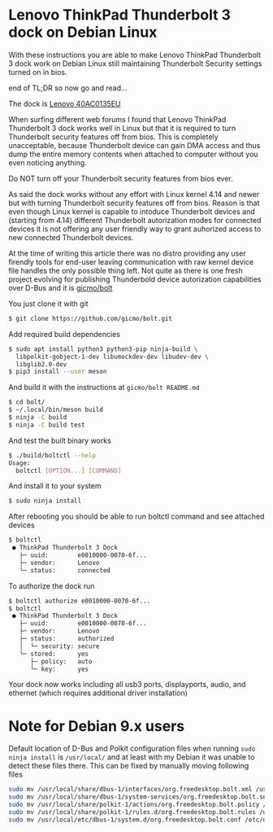 # Lenovo ThinkPad Thunderbolt 3 dock on Debian Linux

With these instructions you are able to make Lenovo ThinkPad Thunderbolt 3 dock work on Debian Linux still maintaining Thunderbolt Security settings turned on in bios.

end of TL;DR so now go and read...

The dock is [Lenovo 40AC0135EU](https://support.lenovo.com/fi/en/solutions/acc100356)

When surfing different web forums I found that Lenovo ThinkPad Thunderbolt 3 dock works well in Linux but that it is required to turn Thunderbolt security features off from bios. This is completely unacceptable, because Thunderbolt device can gain DMA access and thus dump the entire memory contents when attached to computer without you even noticing anything.

Do NOT turn off your Thunderbolt security features from bios ever.

As said the dock works without any effort with Linux kernel 4.14 and newer but with turning Thunderbolt security features off from bios. Reason is that even though Linux kernel is capable to intoduce Thunderbolt devices and (starting from 4.14) different Thunderbolt autorization modes for connected devices it is not offering any user friendly way to grant auhorized access to new connected Thunderbolt devices.

At the time of writing this article there was no distro providing any user firendly tools for end-user leaving communication with raw kernel device file handles the only possible thing left. Not quite as there is one fresh project evolving for publishing Thunderbold device autorization capabilities over D-Bus and it is [gicmo/bolt](https://github.com/gicmo/bolt)

You just clone it with git
```bash
$ git clone https://github.com/gicmo/bolt.git
```

Add required build dependencies
```bash
$ sudo apt install python3 python3-pip ninja-build \
  libpolkit-gobject-1-dev libumockdev-dev libudev-dev \
  libglib2.0-dev
$ pip3 install --user meson
```

And build it with the instructions at `gicmo/bolt README.md`
```bash
$ cd bolt/
$ ~/.local/bin/meson build
$ ninja -C build
$ ninja -C build test
```

And test the built binary works
```bash
$ ./build/boltctl --help
Usage:
  boltctl [OPTION...] [COMMAND]
```

And install it to your system
```bash
$ sudo ninja install
```

After rebooting you should be able to run boltctl command and see attached devices
```bash
$ boltctl 
 ● ThinkPad Thunderbolt 3 Dock
   ├─ uuid:        e0010000-0070-6f...
   ├─ vendor:      Lenovo
   └─ status:      connected
```

To authorize the dock run
```bash
$ boltctl authorize e0010000-0070-6f...
$ boltctl 
 ● ThinkPad Thunderbolt 3 Dock
   ├─ uuid:        e0010000-0070-6f...
   ├─ vendor:      Lenovo
   ├─ status:      authorized
   │  └─ security: secure
   └─ stored:      yes
      ├─ policy:   auto
      └─ key:      yes

```

Your dock now works including all usb3 ports, displayports, audio, and ethernet (which requires additional driver installation)

# Note for Debian 9.x users

Default location of D-Bus and Polkit configuration files when running `sudo ninja install` is `/usr/local/` and at least with my Debian it was unable to detect these files there. This can be fixed by manually moving following files
```bash
sudo mv /usr/local/share/dbus-1/interfaces/org.freedesktop.bolt.xml /usr/share/dbus-1/interfaces/
sudo mv /usr/local/share/dbus-1/system-services/org.freedesktop.bolt.service /usr/share/dbus-1/system-services/
sudo mv /usr/local/share/polkit-1/actions/org.freedesktop.bolt.policy /usr/share/polkit-1/actions/
sudo mv /usr/local/share/polkit-1/rules.d/org.freedesktop.bolt.rules /usr/share/polkit-1/rules.d/
sudo mv /usr/local/etc/dbus-1/system.d/org.freedesktop.bolt.conf /etc/dbus-1/system.d/
```
